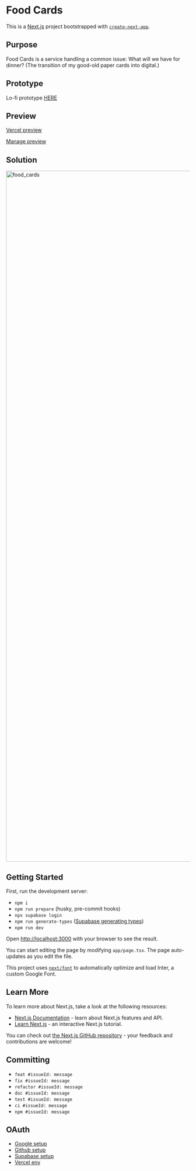 # Food Cards

This is a [Next.js](https://nextjs.org/) project bootstrapped with [`create-next-app`](https://github.com/vercel/next.js/tree/canary/packages/create-next-app).

## Purpose

Food Cards is a service handling a common issue: What will we have for dinner? (The transition of my good-old paper cards into digital.)

## Prototype

Lo-fi prototype [HERE](https://www.figma.com/community/file/1359375869618657842)

## Preview

[Vercel preview](https://food-cards-51hr.vercel.app/cs)

[Manage preview](https://vercel.com/tom-pilnajs-projects/food-cards-51hr)

## Solution

<img width="1888" alt="food_cards" src="https://github.com/pilniczek/food_cards/assets/4343111/6fc6e148-6da5-494a-9ca4-2dde20f0284e">

## Getting Started

First, run the development server:

- `npm i`
- `npm run prepare` (husky, pre-commit hooks)
- `npx supabase login` 
- `npm run generate-types` ([Supabase generating types](https://supabase.com/docs/guides/api/rest/generating-types))
- `npm run dev`

Open [http://localhost:3000](http://localhost:3000) with your browser to see the result.

You can start editing the page by modifying `app/page.tsx`. The page auto-updates as you edit the file.

This project uses [`next/font`](https://nextjs.org/docs/basic-features/font-optimization) to automatically optimize and load Inter, a custom Google Font.

## Learn More

To learn more about Next.js, take a look at the following resources:

- [Next.js Documentation](https://nextjs.org/docs) - learn about Next.js features and API.
- [Learn Next.js](https://nextjs.org/learn) - an interactive Next.js tutorial.

You can check out [the Next.js GitHub repository](https://github.com/vercel/next.js/) - your feedback and contributions are welcome!

## Committing

- `feat #issueId: message`
- `fix #issueId: message`
- `refactor #issueId: message`
- `doc #issueId: message`
- `test #issueId: message`
- `ci #issueId: message`
- `npm #issueId: message`

## OAuth

- [Google setup](https://console.cloud.google.com/apis/credentials?authuser=0&organizationId=0&project=food-cards-420011)
- [Github setup](https://github.com/settings/applications/2544326)
- [Supabase setup](https://supabase.com/dashboard/project/zygclhlkpilpvnvrgcse/auth/providers)
- [Vercel env](https://vercel.com/tom-pilnajs-projects/food-cards-51hr/settings/environment-variables)
  
